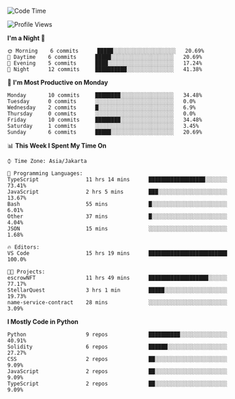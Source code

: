 <!--START_SECTION:waka-->
![Code Time](http://img.shields.io/badge/Code%20Time-1%2C282%20hrs%2059%20mins-blue)

![Profile Views](http://img.shields.io/badge/Profile%20Views-0-blue)

**I'm a Night 🦉** 

```text
🌞 Morning    6 commits      █████░░░░░░░░░░░░░░░░░░░░   20.69% 
🌆 Daytime    6 commits      █████░░░░░░░░░░░░░░░░░░░░   20.69% 
🌃 Evening    5 commits      ████░░░░░░░░░░░░░░░░░░░░░   17.24% 
🌙 Night      12 commits     ██████████░░░░░░░░░░░░░░░   41.38%

```
📅 **I'm Most Productive on Monday** 

```text
Monday       10 commits     ████████░░░░░░░░░░░░░░░░░   34.48% 
Tuesday      0 commits      ░░░░░░░░░░░░░░░░░░░░░░░░░   0.0% 
Wednesday    2 commits      █░░░░░░░░░░░░░░░░░░░░░░░░   6.9% 
Thursday     0 commits      ░░░░░░░░░░░░░░░░░░░░░░░░░   0.0% 
Friday       10 commits     ████████░░░░░░░░░░░░░░░░░   34.48% 
Saturday     1 commits      ░░░░░░░░░░░░░░░░░░░░░░░░░   3.45% 
Sunday       6 commits      █████░░░░░░░░░░░░░░░░░░░░   20.69%

```


📊 **This Week I Spent My Time On** 

```text
⌚︎ Time Zone: Asia/Jakarta

💬 Programming Languages: 
TypeScript               11 hrs 14 mins      ██████████████████░░░░░░░   73.41% 
JavaScript               2 hrs 5 mins        ███░░░░░░░░░░░░░░░░░░░░░░   13.67% 
Bash                     55 mins             █░░░░░░░░░░░░░░░░░░░░░░░░   6.01% 
Other                    37 mins             █░░░░░░░░░░░░░░░░░░░░░░░░   4.04% 
JSON                     15 mins             ░░░░░░░░░░░░░░░░░░░░░░░░░   1.68%

🔥 Editors: 
VS Code                  15 hrs 19 mins      █████████████████████████   100.0%

🐱‍💻 Projects: 
escrowNFT                11 hrs 49 mins      ███████████████████░░░░░░   77.17% 
StellarQuest             3 hrs 1 min         █████░░░░░░░░░░░░░░░░░░░░   19.73% 
name-service-contract    28 mins             ░░░░░░░░░░░░░░░░░░░░░░░░░   3.09%

```

**I Mostly Code in Python** 

```text
Python                   9 repos             ██████████░░░░░░░░░░░░░░░   40.91% 
Solidity                 6 repos             ██████░░░░░░░░░░░░░░░░░░░   27.27% 
CSS                      2 repos             ██░░░░░░░░░░░░░░░░░░░░░░░   9.09% 
JavaScript               2 repos             ██░░░░░░░░░░░░░░░░░░░░░░░   9.09% 
TypeScript               2 repos             ██░░░░░░░░░░░░░░░░░░░░░░░   9.09%

```



<!--END_SECTION:waka-->
